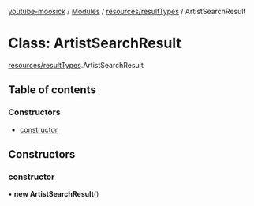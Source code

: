 [youtube-moosick](../README.md) / [Modules](../modules.md) / [resources/resultTypes](../modules/resources_resultTypes.md) / ArtistSearchResult

# Class: ArtistSearchResult

[resources/resultTypes](../modules/resources_resultTypes.md).ArtistSearchResult

## Table of contents

### Constructors

- [constructor](resources_resultTypes.ArtistSearchResult.md#constructor)

## Constructors

### constructor

• **new ArtistSearchResult**()
